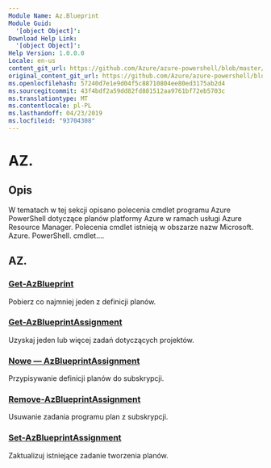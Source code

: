 ```yaml
---
Module Name: Az.Blueprint
Module Guid:
  '[object Object]': 
Download Help Link:
  '[object Object]': 
Help Version: 1.0.0.0
Locale: en-us
content_git_url: https://github.com/Azure/azure-powershell/blob/master/src/Blueprint/Blueprint/help/Az.Blueprint.md
original_content_git_url: https://github.com/Azure/azure-powershell/blob/master/src/Blueprint/Blueprint/help/Az.Blueprint.md
ms.openlocfilehash: 57240d7e1e9d04f5c88710804ee80ed3175ab2d4
ms.sourcegitcommit: 43f4bdf2a59dd82fd881512aa9761bf72eb5703c
ms.translationtype: MT
ms.contentlocale: pl-PL
ms.lasthandoff: 04/23/2019
ms.locfileid: "93704308"
---
```

# AZ.
## Opis
W tematach w tej sekcji opisano polecenia cmdlet programu Azure PowerShell dotyczące planów platformy Azure w ramach usługi Azure Resource Manager. Polecenia cmdlet istnieją w obszarze nazw Microsoft. Azure. PowerShell. cmdlet....

## AZ.
### [Get-AzBlueprint](Get-AzBlueprint.md)
Pobierz co najmniej jeden z definicji planów.

### [Get-AzBlueprintAssignment](Get-AzBlueprintAssignment.md)
Uzyskaj jeden lub więcej zadań dotyczących projektów.

### [Nowe — AzBlueprintAssignment](New-AzBlueprintAssignment.md)
Przypisywanie definicji planów do subskrypcji.

### [Remove-AzBlueprintAssignment](Remove-AzBlueprintAssignment.md)
Usuwanie zadania programu plan z subskrypcji.

### [Set-AzBlueprintAssignment](Set-AzBlueprintAssignment.md)
Zaktualizuj istniejące zadanie tworzenia planów.


